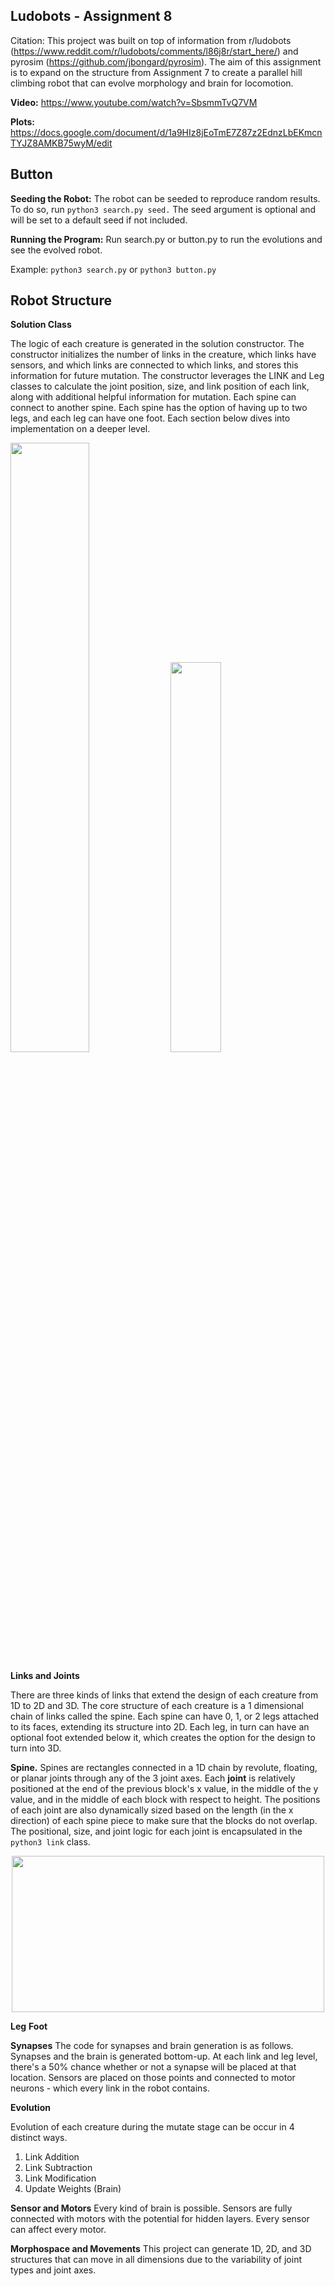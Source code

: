 ## Ludobots - Assignment 8
Citation: This project was built on top of information from r/ludobots (https://www.reddit.com/r/ludobots/comments/l86j8r/start_here/) and pyrosim (https://github.com/jbongard/pyrosim). The aim of this assignment is to expand on the structure from Assignment 7 to create a parallel hill climbing robot that can evolve morphology and brain for locomotion.

**Video:** https://www.youtube.com/watch?v=SbsmmTvQ7VM

**Plots:** https://docs.google.com/document/d/1a9HIz8jEoTmE7Z87z2EdnzLbEKmcnTYJZ8AMKB75wyM/edit

## Button

**Seeding the Robot:** The robot can be seeded to reproduce random results. To do so, run ```python3 search.py seed.``` The seed argument is optional and will be set to a default seed if not included.

**Running the Program:** Run search.py or button.py to run the evolutions and see the evolved robot. 

Example: ```python3 search.py``` or ```python3 button.py ```


## Robot Structure

**Solution Class**

The logic of each creature is generated in the solution constructor. The constructor initializes the number of links in the creature, which links have sensors, and which links are connected to which links, and stores this information for future mutation. The constructor leverages the LINK and Leg classes to calculate the joint position, size, and link position of each link, along with additional helpful information for mutation. Each spine can connect to another spine. Each spine has the option of having up to two legs, and each leg can have one foot. Each section below dives into implementation on a deeper level.

<p float="left">
<img src="https://user-images.githubusercontent.com/76187440/221807572-e296921e-c900-41d8-b32c-6372d44b0679.jpeg" width="50%">
<img src="https://user-images.githubusercontent.com/76187440/221807658-28a1eaeb-f486-44e8-bb2d-0402bcf89ad5.jpg" width="40%">
</p>


**Links and Joints**

There are three kinds of links that extend the design of each creature from 1D to 2D and 3D. The core structure of each creature is a 1 dimensional chain of links called the spine. Each spine can have 0, 1, or 2 legs attached to its faces, extending its structure into 2D. Each leg, in turn can have an optional foot extended below it, which creates the option for the design to turn into 3D.


**Spine.** Spines are rectangles connected in a 1D chain by revolute, floating, or planar joints through any of the 3 joint axes. Each **joint** is relatively positioned at the end of the previous block's x value, in the middle of the y value, and in the middle of each block with respect to height. The positions of each joint are also dynamically sized based on the length (in the x direction) of each spine piece to make sure that the blocks do not overlap. The positional, size, and joint logic for each joint is encapsulated in the ```python3 link``` class.

<p align="center">
<img src="https://user-images.githubusercontent.com/76187440/221807087-290633af-40f2-4272-ab6c-527a78138e05.jpeg" height="250" width="500">
</p>

**Leg**
**Foot**

**Synapses**
The code for synapses and brain generation is as follows. Synapses and the brain is generated bottom-up. At each link and leg level, there's a 50% chance whether or not a synapse will be placed at that location. Sensors are placed on those points and connected to motor neurons - which every link in the robot contains.

**Evolution**

Evolution of each creature during the mutate stage can be occur in 4 distinct ways. 

1.  Link Addition
2.  Link Subtraction
3.  Link Modification
4.  Update Weights (Brain)
                                                                                                                                        
**Sensor and Motors**
Every kind of brain is possible. Sensors are fully connected with motors with the potential for hidden layers. Every sensor can affect every motor.

**Morphospace and Movements**
This project can generate 1D, 2D, and 3D structures that can move in all dimensions due to the variability of joint types and joint axes. 
